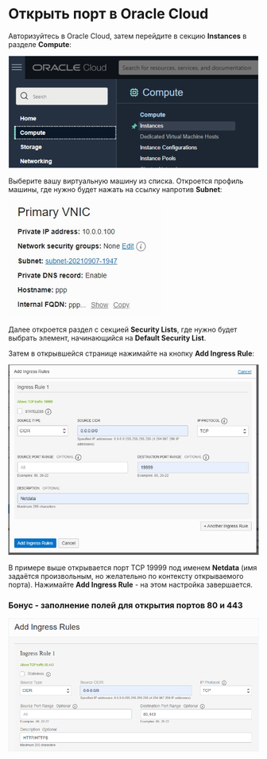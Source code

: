# Открыть порт в Oracle Cloud

Авторизуйтесь в Oracle Cloud, затем перейдите в секцию **Instances** в разделе **Compute**:

![](<../.gitbook/assets/image (346).png>)

Выберите вашу виртуальную машину из списка. Откроется профиль машины, где нужно будет нажать на ссылку напротив **Subnet**:

![](<../.gitbook/assets/image (344) (1) (1).png>)

Далее откроется раздел с секцией **Security Lists**, где нужно будет выбрать элемент, начинающийся на **Default Security List**.&#x20;

Затем в открывшейся странице нажимайте на кнопку **Add Ingress Rule**:

![](<../.gitbook/assets/image (345).png>)

В примере выше открывается порт TCP 19999 под именем **Netdata** (имя задаётся произвольным, но желательно по контексту открываемого порта). Нажимайте **Add Ingress Rule** - на этом настройка завершается.

### Бонус - заполнение полей для открытия портов 80 и 443

![](<../.gitbook/assets/image (344) (1).png>)
